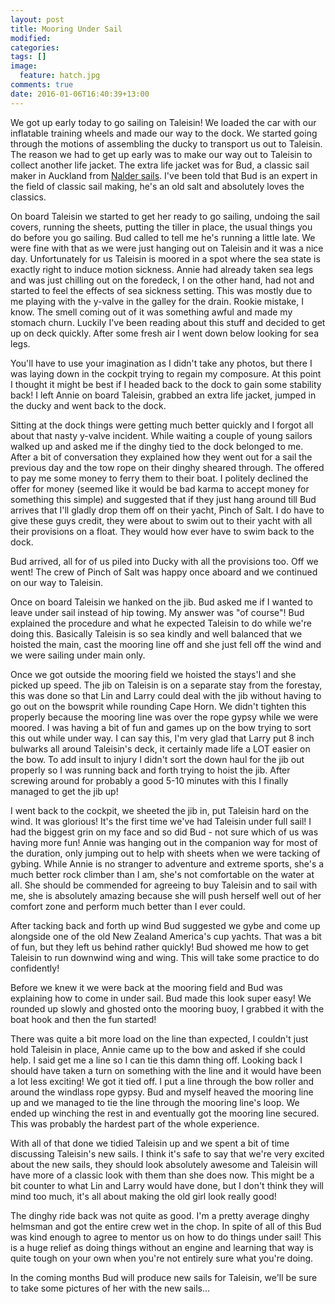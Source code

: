 ```yaml
---
layout: post
title: Mooring Under Sail
modified:
categories: 
tags: []
image: 
  feature: hatch.jpg
comments: true
date: 2016-01-06T16:40:39+13:00
---
```


We got  up early today  to go sailing  on Taleisin! We  loaded the car  with our
inflatable  training wheels  and made  our  way to  the dock.  We started  going
through the motions of assembling the ducky to transport us out to Taleisin. The
reason we  had to get up  early was to make  our way out to  Taleisin to collect
another life jacket. The extra life jacket  was for Bud, a classic sail maker in
Auckland from  [Nalder sails](http://www.naldersails.com).  I've been  told that
Bud is  an expert  in the field  of classic  sail making, he's  an old  salt and
absolutely loves the classics.

On board Taleisin  we started to get  her ready to go sailing,  undoing the sail
covers, running the sheets, putting the tiller in place, the usual things you do
before you go sailing. Bud called to tell me he's running a little late. We were
fine with that  as we were just hanging  out on Taleisin and it was  a nice day.
Unfortunately for us Taleisin is moored in a spot where the sea state is exactly
right to induce motion  sickness. Annie had already taken sea  legs and was just
chilling out on the  foredeck, I on the other hand, had not  and started to feel
the effects of sea sickness setting. This  was mostly due to me playing with the
y-valve in the  galley for the drain.  Rookie mistake, I know.  The smell coming
out of  it was  something awful  and made  my stomach  churn. Luckily  I've been
reading about this stuff and decided to get up on deck quickly. After some fresh
air I went down below looking for sea legs.

You'll have to use your imagination as I didn't take any photos, but there I was
laying  down in  the cockpit  trying to  regain my  composure. At  this point  I
thought it  might be best if  I headed back to  the dock to gain  some stability
back! I left  Annie on board Taleisin,  grabbed an extra life  jacket, jumped in
the ducky and went back to the dock.

Sitting at  the dock things  were getting much better  quickly and I  forgot all
about  that nasty  y-valve incident.  While waiting  a couple  of young  sailors
walked up and  asked me if the dinghy  tied to the dock belonged to  me. After a
bit of conversation they explained how they went out for a sail the previous day
and the  tow rope on their  dinghy sheared through.  The offered to pay  me some
money to  ferry them  to their  boat. I  politely declined  the offer  for money
(seemed like it  would be bad karma  to accept money for  something this simple)
and suggested that  if they just hang  around till Bud arrives  that I'll gladly
drop them  off on  their yacht,  Pinch of  Salt. I  do have  to give  these guys
credit, they were about to swim out  to their yacht with all their provisions on
a float. They would how ever have to swim back to the dock.


Bud arrived, all for of us piled into  Ducky with all the provisions too. Off we
went! The crew  of Pinch of Salt was  happy once aboard and we  continued on our
way to Taleisin.

Once on board Taleisin  we hanked on the jib. Bud asked me  if I wanted to leave
under sail instead of  hip towing. My answer was "of  course"! Bud explained the
procedure and what he expected Taleisin  to do while we're doing this. Basically
Taleisin is so sea  kindly and well balanced that we hoisted  the main, cast the
mooring line off and  she just fell off the wind and we  were sailing under main
only.

Once we got outside  the mooring field we hoisted the stays'l  and she picked up
speed. The  jib on Taleisin is  on a separate  stay from the forestay,  this was
done so that Lin  and Larry could deal with the jib without  having to go out on
the bowsprit while  rounding Cape Horn. We didn't tighten  this properly because
the mooring line  was over the rope gypsy  while we were moored. I  was having a
bit of fun  and games up on the bow  trying to sort this out while  under way. I
can say this, I'm very glad that Larry put 8 inch bulwarks all around Taleisin's
deck, it certainly made life a LOT easier  on the bow. To add insult to injury I
didn't sort  the down haul for  the jib out properly  so I was running  back and
forth trying to  hoist the jib. After  screwing around for probably  a good 5-10
minutes with this I finally managed to get the jib up!

I went  back to the  cockpit, we sheeted  the jib in,  put Taleisin hard  on the
wind. It was glorious! It's the first time we've had Taleisin under full sail! I
had the biggest grin on my face and so did Bud - not sure which of us was having
more fun! Annie was  hanging out in the companion way for  most of the duration,
only jumping out to help with sheets when we were tacking of gybing. While Annie
is no stranger to adventure and extreme sports, she's a much better rock climber
than I am,  she's not comfortable on  the water at all. She  should be commended
for agreeing  to buy  Taleisin and to  sail with me,  she is  absolutely amazing
because she  will push  herself well out  of her comfort  zone and  perform much
better than I ever could.

After tacking back and forth up wind Bud suggested we gybe and come up alongside
one of the old New Zealand America's cup yachts. That was a bit of fun, but they
left us behind rather quickly! Bud showed me how to get Taleisin to run downwind
wing and wing. This will take some practice to do confidently!

Before we knew it  we were back at the mooring field and  Bud was explaining how
to come in under  sail. Bud made this look super easy! We  rounded up slowly and
ghosted onto the mooring buoy, I grabbed it  with the boat hook and then the fun
started!

There was quite a bit more load on  the line than expected, I couldn't just hold
Taleisin in place, Annie came up to the  bow and asked if she could help. I said
get me a line so I can tie this damn thing off. Looking back I should have taken
a turn on something with the line and it would have been a lot less exciting! We
got it  tied off. I put  a line through the  bow roller and around  the windlass
rope gypsy. Bud and myself heaved the mooring  line up and we managed to tie the
line through  the mooring  line's loop.  We ended  up winching  the rest  in and
eventually got the  mooring line secured. This was probably  the hardest part of
the whole experience.

With  all of  that  done we  tidied  Taleisin up  and  we spent  a  bit of  time
discussing  Taleisin's new  sails. I  think  it's safe  to say  that we're  very
excited about  the new sails, they  should look absolutely awesome  and Taleisin
will have more  of a classic look with  them than she does now. This  might be a
bit counter to what  Lin and Larry would have done, but I  don't think they will
mind too much, it's all about making the old girl look really good!

The dinghy ride back was not quite as good. I'm a pretty average dinghy helmsman
and got the  entire crew wet in the chop.  In spite of all of this  Bud was kind
enough to  agree to mentor  us on how  to do things under  sail! This is  a huge
relief as doing things without an engine and learning that way is quite tough on
your own when you're not entirely sure what you're doing.

In the coming months  Bud will produce new sails for Taleisin,  we'll be sure to
take some pictures of her with the new sails...
